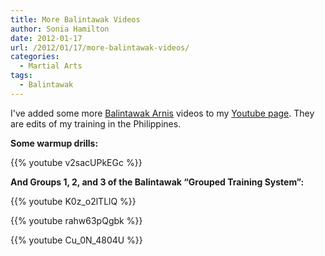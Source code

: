 ```yaml
---
title: More Balintawak Videos
author: Sonia Hamilton
date: 2012-01-17
url: /2012/01/17/more-balintawak-videos/
categories:
  - Martial Arts
tags:
  - Balintawak
---
```

I've added some more [Balintawak Arnis][1] videos to my [Youtube page][2]. They are edits of my training in the Philippines.

<!--more-->

**Some warmup drills:**

{{% youtube v2sacUPkEGc %}}

**And Groups 1, 2, and 3 of the Balintawak &#8220;Grouped Training System&#8221;:**

{{% youtube K0z_o2lTLlQ %}}

{{% youtube rahw63pQgbk %}}

{{% youtube Cu_0N_4804U %}}

 [1]: http://en.wikipedia.org/wiki/Balintawak_Eskrima
 [2]: http://www.youtube.com/user/savannacat
